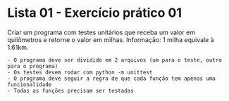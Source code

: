 # Lista 01 - Exercício prático 01

Criar um programa com testes unitários que receba um valor em quilômetros e retorne o valor em milhas. Informação: 1 milha equivale à 1.61km.

    - O programa deve ser dividido em 2 arquivos (um para o teste, outro para o programa)
    - Os testes devem rodar com python -m unittest
    - O programa deve seguir a regra de que cada função tem apenas uma funcionalidade
    - Todas as funções precisam ser testadas


